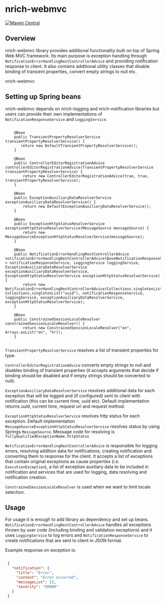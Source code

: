 # nrich-webmvc

[![Maven Central](https://maven-badges.herokuapp.com/maven-central/net.croz.nrich/nrich-webmvc/badge.svg?color=blue)](https://maven-badges.herokuapp.com/maven-central/net.croz.nrich/nrich-webmvc)

## Overview

nrich-webmvc library provides additional functionality built on top of Spring Web MVC framework. Its main purpose is exception handling through
`NotificationErrorHandlingRestControllerAdvice` and providing notification response to client. It also contains additional utility classes that disable binding of transient properties, convert empty
strings to null etc.

nrich-webmvc

## Setting up Spring beans

nrich-webmvc depends on nrich-logging and nrich-notification libraries but users can provide their own implementations of `NotificationResponseService` and `LoggingService`.

```

    @Bean
    public TransientPropertyResolverService transientPropertyResolverService() {
       return new DefaultTransientPropertyResolverService();
    }

    @Bean
    public ControllerEditorRegistrationAdvice controllerEditorRegistrationAdvice(TransientPropertyResolverService transientPropertyResolverService) {
        return new ControllerEditorRegistrationAdvice(true, true, transientPropertyResolverService);
    }

    @Bean
    public ExceptionAuxiliaryDataResolverService exceptionAuxiliaryDataResolverService() {
        return new DefaultExceptionAuxiliaryDataResolverService();
    }

    @Bean
    public ExceptionHttpStatusResolverService exceptionHttpStatusResolverService(MessageSource messageSource) {
        return new MessageSourceExceptionHttpStatusResolverService(messageSource);
    }

    @Bean
    public NotificationErrorHandlingRestControllerAdvice notificationErrorHandlingRestControllerAdvice(BaseNotificationResponseService<?> notificationResponseService, LoggingService loggingService, ExceptionAuxiliaryDataResolverService exceptionAuxiliaryDataResolverService, ExceptionHttpStatusResolverService exceptionHttpStatusResolverService) {
        return new NotificationErrorHandlingRestControllerAdvice(Collections.singletonList(ExecutionException.class.getName()), Collections.singletonList("uuid"), notificationResponseService, loggingService, exceptionAuxiliaryDataResolverService, exceptionHttpStatusResolverService);
    }

    @Bean
    public ConstrainedSessionLocaleResolver constrainedSessionLocaleResolver() {
        return new ConstrainedSessionLocaleResolver("en", Arrays.asList("en", "hr));
    }


```

`TransientPropertyResolverService` resolves a list of transient properties for type.

`ControllerEditorRegistrationAdvice` converts empty strings to null and disables binding of transient properties (it accepts arguments that decide if binding should be disabled and if empty strings
should be converted to null).

`ExceptionAuxiliaryDataResolverService` resolves additional data for each exception that will be logged and (if configured) sent to client with notification (this can be current time, uuid etc).
Default implementation returns uuid, current time, request uri and request method.

`ExceptionHttpStatusResolverService` resolves http status for each exception. Default implementation `MessageSourceExceptionHttpStatusResolverService` resolves status by using Springs `MessageSource`.
Message code for resolving is `fullyQualifiedExceptionName.httpStatus`

`NotificationErrorHandlingRestControllerAdvice` is responsible for logging errors, resolving addition data for notifications, creating notification and converting them to response for the client. It
accepts a list of exceptions that contain original exceptions as cause properties (i.e. `ExecutionException`), a list of exception auxiliary data to be included in notification and services that are
used for logging, data resolving and notification creation.

`ConstrainedSessionLocaleResolver` is used when we want to limit locale selection.

## Usage

For usage it is enough to add library as dependency and set up beans. `NotificationErrorHandlingRestControllerAdvice`
handles all exceptions thrown by user code (including binding and validation exceptions) and it uses `LoggingService` to log errors and `NotificationResponseService`
to create notifications that are sent to client in JSON format.

Example response on exception is:

```json

 {
   "notification": {
     "title": "Error",
     "content": "Error occurred",
     "messageList": [],
     "severity": "ERROR"
   }
 }

```
